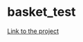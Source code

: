<h1>basket_test</h1>
<a href="https://char1que.github.io/basket_test/"
title="Link to the project">Link to the project </a>
